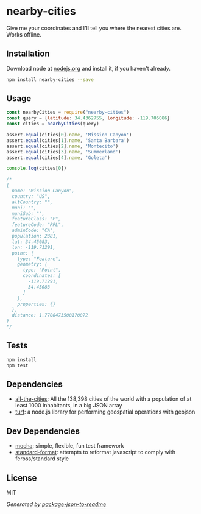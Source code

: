 # nearby-cities 

Give me your coordinates and I&#39;ll tell you where the nearest cities are. Works offline.

## Installation

Download node at [nodejs.org](http://nodejs.org) and install it, if you haven't already.

```sh
npm install nearby-cities --save
```

## Usage

```js
const nearbyCities = require("nearby-cities")
const query = {latitude: 34.4362755, longitude: -119.705086}
const cities = nearbyCities(query)

assert.equal(cities[0].name, 'Mission Canyon')
assert.equal(cities[1].name, 'Santa Barbara')
assert.equal(cities[2].name, 'Montecito')
assert.equal(cities[3].name, 'Summerland')
assert.equal(cities[4].name, 'Goleta')

console.log(cities[0])

/*
{
  name: "Mission Canyon",
  country: "US",
  altCountry: "",
  muni: "",
  muniSub: "",
  featureClass: "P",
  featureCode: "PPL",
  adminCode: "CA",
  population: 2381,
  lat: 34.45083,
  lon: -119.71291,
  point: {
    type: "Feature",
    geometry: {
      type: "Point",
      coordinates: [
        -119.71291,
        34.45083
      ]
    },
    properties: {}
  },
  distance: 1.7708473508170872
}
*/

```

## Tests

```sh
npm install
npm test
```

## Dependencies

- [all-the-cities](https://github.com/zeke/all-the-cities): All the 138,398 cities of the world with a population of at least 1000 inhabitants, in a big JSON array
- [turf](https://github.com/turfjs/turf): a node.js library for performing geospatial operations with geojson

## Dev Dependencies

- [mocha](https://github.com/mochajs/mocha): simple, flexible, fun test framework
- [standard-format](https://github.com/maxogden/standard-format): attempts to reformat javascript to comply with feross/standard style


## License

MIT

_Generated by [package-json-to-readme](https://github.com/zeke/package-json-to-readme)_
